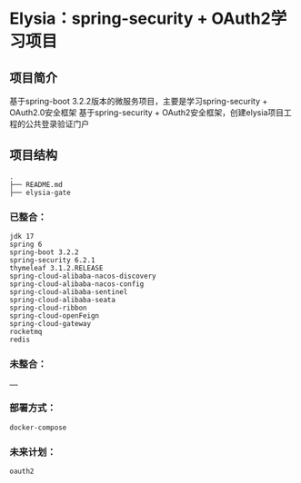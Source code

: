# Elysia：spring-security + OAuth2学习项目

## 项目简介
基于spring-boot 3.2.2版本的微服务项目，主要是学习spring-security + OAuth2.0安全框架
基于spring-security + OAuth2安全框架，创建elysia项目工程的公共登录验证门户

## 项目结构
```
.
├── README.md
├── elysia-gate
```

### 已整合：
```
jdk 17
spring 6
spring-boot 3.2.2
spring-security 6.2.1
thymeleaf 3.1.2.RELEASE
spring-cloud-alibaba-nacos-discovery
spring-cloud-alibaba-nacos-config
spring-cloud-alibaba-sentinel
spring-cloud-alibaba-seata
spring-cloud-ribbon
spring-cloud-openFeign
spring-cloud-gateway
rocketmq
redis
```

### 未整合：
```
……
```

### 部署方式：
```
docker-compose
```

### 未来计划：
```
oauth2
```